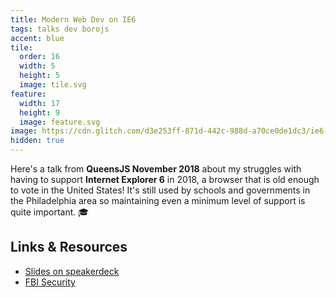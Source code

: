 ```yaml
---
title: Modern Web Dev on IE6
tags: talks dev borojs
accent: blue
tile:
  order: 16
  width: 5
  height: 5
  image: tile.svg
feature:
  width: 17
  height: 9
  image: feature.svg
image: https://cdn.glitch.com/d3e253ff-871d-442c-988d-a70ce0de1dc3/ie6-meta-preview.png
hidden: true
---
```


Here's a talk from **QueensJS November 2018** about my struggles with having to support **Internet Explorer 6** in 2018, a browser that is old enough to vote in the United States! It's still used by schools and governments in the Philadelphia area so maintaining even a minimum level of support is quite important. 🎓

<script async class="speakerdeck-embed" data-id="a01f6d6764574986a413703a4c3a8ab4" data-ratio="1.33333333333333" src="//speakerdeck.com/assets/embed.js"></script>

## Links & Resources

- [Slides on speakerdeck](https://speakerdeck.com/pixely/ie6-like-its-2018)
- [FBI Security](http://www.fbisecurity.com)
